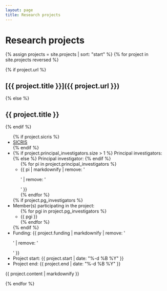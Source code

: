 ```yaml
---
layout: page
title: Research projects
---
```


# Research projects

{% assign projects = site.projects | sort: "start" %}
{% for project in site.projects reversed %}

{% if project.url %}
## [{{ project.title }}]({{ project.url }})
{% else %}
## {{ project.title }}
{% endif %}

<ul class="project-info">
    {% if project.sicris %}
    <li>
        <a href="{{ project.sicris }}">SICRIS</a>
    </li>
    {% endif %}
    <li>
        <span>
        {% if project.principal_investigators.size > 1 %}
            Principal investigators:
        {% else %}
            Principal investigator:
        {% endif %}
        </span>
        <ul class="inline-list">
        {% for pi in project.principal_investigators %}
        <li>{{ pi | markdownify | remove: '<p>' | remove: '</p>' }}</li>
        {% endfor %}
        </ul>
    </li>
    {% if project.pg_investigators %}
    <li>
        <span>Member(s) participating in the project:</span>
        <ul class="inline-list">
        {% for pgi in project.pg_investigators %}
        <li>{{ pgi }}</li>
        {% endfor %}
        </ul>
    </li>
    {% endif %}
    <li>
        <span>Funding:</span> {{ project.funding | markdownify | remove: '<p>' | remove: '</p>' }}
    </li>
    <li>
        <span>Project start:</span> {{ project.start | date: "%-d %B %Y" }}
    </li>
    <li>
        <span>Project end:</span> {{ project.end | date: "%-d %B %Y" }}
    </li>
</ul>

{{ project.content | markdownify }}

{% endfor %}